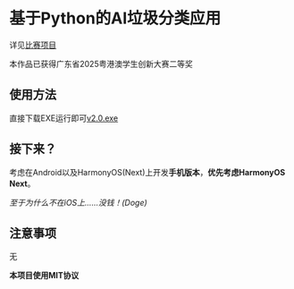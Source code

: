 # 基于Python的AI垃圾分类应用
详见[比赛项目](https://github.com/GoogleEdge/SRSC_JDYC_710/blob/main/idea.md)

本作品已获得广东省2025粤港澳学生创新大赛二等奖

## 使用方法

直接下载EXE运行即可[v2.0.exe](https://github.com/GoogleEdge/Rubbish_Classify_Python/releases/download/v2.2.0/V2.0.exe)

## 接下来？

考虑在Android以及HarmonyOS(Next)上开发**手机版本**，**优先考虑HarmonyOS Next**。

*至于为什么不在iOS上......没钱！(Doge)*

## 注意事项

无

**本项目使用MIT协议**

